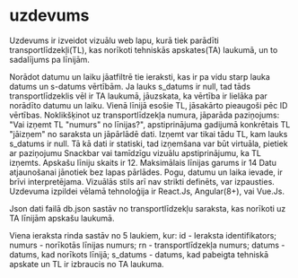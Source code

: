 # uzdevums
Uzdevums ir izveidot vizuālu web lapu, kurā tiek parādīti transportlīdzekļi(TL), kas norīkoti tehniskās apskates(TA) laukumā, un to sadalījums pa līnijām.

Norādot datumu un laiku jāatfiltrē tie ieraksti, kas ir pa vidu starp lauka datums un s-datums vērtībām. 
Ja lauks s_datums ir null, tad tāds transportlīdzeklis vēl ir TA laukumā, jāuzskata, ka vērtība ir lielāka par norādīto datumu un laiku. 
Vienā līnijā esošie TL, jāsakārto pieaugoši pēc ID vērtības. 
Noklikšķinot uz transportlīdzekļa numura, jāparāda paziņojums: "Vai izņemt TL "numurs" no līnijas?", apstiprinājuma gadijumā konkrētais TL "jāizņem" no saraksta un jāpārlādē dati. 
Izņemt var tikai tādu TL, kam lauks s_datums ir null. 
Tā kā dati ir statiski, tad izņemšana var būt virtuāla, pietiek ar paziņojumu Snackbar vai tamīdzīgu vizuālu apstiprinājumu, ka TL izņemts.
Apskašu līniju skaits ir 12. Maksimālais līnijas garums ir 14
Datu atjaunošanai jānotiek bez lapas pārlādes. Pogu, datumu un laika ievade, ir brīvi interpretējama. Vizuālās stils arī nav strikti definēts, var izpausties.
Uzdevuma izpildei vēlamā tehnoloģija ir React.Js, Angular(8+), vai Vue.Js.


Json dati failā db.json sastāv no transportlīdzekļu saraksta, kas norīkoti uz TA līnijām apskašu laukumā.

Viena ieraksta rinda sastāv no 5 laukiem, kur:
id - Ieraksta identifikators;                            
numurs - norīkotās līnijas numurs;
rn - transportlīdzekļa numurs;
datums - datums, kad norīkots līnijā;
s_datums - datums, kad pabeigta tehniskā apskate un TL ir izbraucis no TA laukuma.

